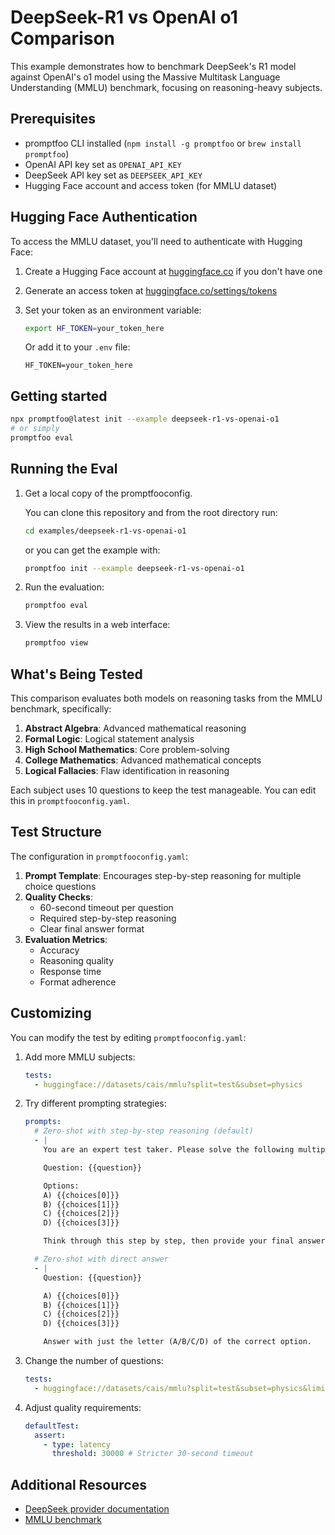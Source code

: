 # DeepSeek-R1 vs OpenAI o1 Comparison

This example demonstrates how to benchmark DeepSeek's R1 model against OpenAI's o1 model using the Massive Multitask Language Understanding (MMLU) benchmark, focusing on reasoning-heavy subjects.

## Prerequisites

- promptfoo CLI installed (`npm install -g promptfoo` or `brew install promptfoo`)
- OpenAI API key set as `OPENAI_API_KEY`
- DeepSeek API key set as `DEEPSEEK_API_KEY`
- Hugging Face account and access token (for MMLU dataset)

## Hugging Face Authentication

To access the MMLU dataset, you'll need to authenticate with Hugging Face:

1. Create a Hugging Face account at [huggingface.co](https://huggingface.co) if you don't have one
2. Generate an access token at [huggingface.co/settings/tokens](https://huggingface.co/settings/tokens)
3. Set your token as an environment variable:

   ```bash
   export HF_TOKEN=your_token_here
   ```

   Or add it to your `.env` file:

   ```env
   HF_TOKEN=your_token_here
   ```

## Getting started

```bash
npx promptfoo@latest init --example deepseek-r1-vs-openai-o1
# or simply
promptfoo eval
```

## Running the Eval

1. Get a local copy of the promptfooconfig.

   You can clone this repository and from the root directory run:

   ```bash
   cd examples/deepseek-r1-vs-openai-o1
   ```

   or you can get the example with:

   ```bash
   promptfoo init --example deepseek-r1-vs-openai-o1
   ```

2. Run the evaluation:

   ```bash
   promptfoo eval
   ```

3. View the results in a web interface:

   ```bash
   promptfoo view
   ```

## What's Being Tested

This comparison evaluates both models on reasoning tasks from the MMLU benchmark, specifically:

1. **Abstract Algebra**: Advanced mathematical reasoning
2. **Formal Logic**: Logical statement analysis
3. **High School Mathematics**: Core problem-solving
4. **College Mathematics**: Advanced mathematical concepts
5. **Logical Fallacies**: Flaw identification in reasoning

Each subject uses 10 questions to keep the test manageable. You can edit this in `promptfooconfig.yaml`.

## Test Structure

The configuration in `promptfooconfig.yaml`:

1. **Prompt Template**: Encourages step-by-step reasoning for multiple choice questions
2. **Quality Checks**:
   - 60-second timeout per question
   - Required step-by-step reasoning
   - Clear final answer format
3. **Evaluation Metrics**:
   - Accuracy
   - Reasoning quality
   - Response time
   - Format adherence

## Customizing

You can modify the test by editing `promptfooconfig.yaml`:

1. Add more MMLU subjects:

   ```yaml
   tests:
     - huggingface://datasets/cais/mmlu?split=test&subset=physics
   ```

2. Try different prompting strategies:

   ```yaml
   prompts:
     # Zero-shot with step-by-step reasoning (default)
     - |
       You are an expert test taker. Please solve the following multiple choice question step by step.

       Question: {{question}}

       Options:
       A) {{choices[0]}}
       B) {{choices[1]}}
       C) {{choices[2]}}
       D) {{choices[3]}}

       Think through this step by step, then provide your final answer in the format "Therefore, the answer is A/B/C/D."

     # Zero-shot with direct answer
     - |
       Question: {{question}}

       A) {{choices[0]}}
       B) {{choices[1]}}
       C) {{choices[2]}}
       D) {{choices[3]}}

       Answer with just the letter (A/B/C/D) of the correct option.
   ```

3. Change the number of questions:

   ```yaml
   tests:
     - huggingface://datasets/cais/mmlu?split=test&subset=physics&limit=20 # Test 20 questions per subject
   ```

4. Adjust quality requirements:

   ```yaml
   defaultTest:
     assert:
       - type: latency
         threshold: 30000 # Stricter 30-second timeout
   ```

## Additional Resources

- [DeepSeek provider documentation](https://promptfoo.dev/docs/providers/deepseek)
- [MMLU benchmark](https://huggingface.co/datasets/cais/mmlu)

